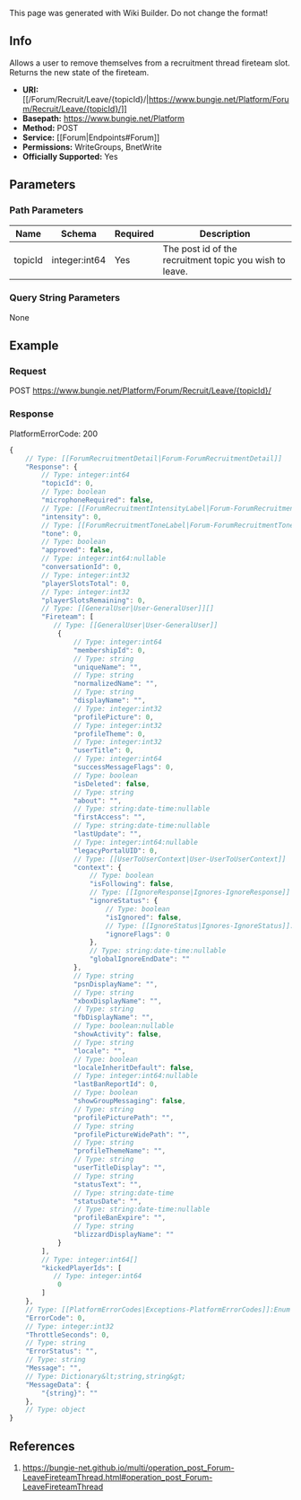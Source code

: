 <span class="wiki-builder">This page was generated with Wiki Builder. Do not change the format!</span>

## Info
Allows a user to remove themselves from a recruitment thread fireteam slot. Returns the new state of the fireteam.

* **URI:** [[/Forum/Recruit/Leave/{topicId}/|https://www.bungie.net/Platform/Forum/Recruit/Leave/{topicId}/]]
* **Basepath:** https://www.bungie.net/Platform
* **Method:** POST
* **Service:** [[Forum|Endpoints#Forum]]
* **Permissions:** WriteGroups, BnetWrite
* **Officially Supported:** Yes

## Parameters
### Path Parameters
Name | Schema | Required | Description
---- | ------ | -------- | -----------
topicId | integer:int64 | Yes | The post id of the recruitment topic you wish to leave.

### Query String Parameters
None

## Example
### Request
POST https://www.bungie.net/Platform/Forum/Recruit/Leave/{topicId}/

### Response
PlatformErrorCode: 200
```javascript
{
    // Type: [[ForumRecruitmentDetail|Forum-ForumRecruitmentDetail]]
    "Response": {
        // Type: integer:int64
        "topicId": 0,
        // Type: boolean
        "microphoneRequired": false,
        // Type: [[ForumRecruitmentIntensityLabel|Forum-ForumRecruitmentIntensityLabel]]:Enum
        "intensity": 0,
        // Type: [[ForumRecruitmentToneLabel|Forum-ForumRecruitmentToneLabel]]:Enum
        "tone": 0,
        // Type: boolean
        "approved": false,
        // Type: integer:int64:nullable
        "conversationId": 0,
        // Type: integer:int32
        "playerSlotsTotal": 0,
        // Type: integer:int32
        "playerSlotsRemaining": 0,
        // Type: [[GeneralUser|User-GeneralUser]][]
        "Fireteam": [
           // Type: [[GeneralUser|User-GeneralUser]]
            {
                // Type: integer:int64
                "membershipId": 0,
                // Type: string
                "uniqueName": "",
                // Type: string
                "normalizedName": "",
                // Type: string
                "displayName": "",
                // Type: integer:int32
                "profilePicture": 0,
                // Type: integer:int32
                "profileTheme": 0,
                // Type: integer:int32
                "userTitle": 0,
                // Type: integer:int64
                "successMessageFlags": 0,
                // Type: boolean
                "isDeleted": false,
                // Type: string
                "about": "",
                // Type: string:date-time:nullable
                "firstAccess": "",
                // Type: string:date-time:nullable
                "lastUpdate": "",
                // Type: integer:int64:nullable
                "legacyPortalUID": 0,
                // Type: [[UserToUserContext|User-UserToUserContext]]
                "context": {
                    // Type: boolean
                    "isFollowing": false,
                    // Type: [[IgnoreResponse|Ignores-IgnoreResponse]]
                    "ignoreStatus": {
                        // Type: boolean
                        "isIgnored": false,
                        // Type: [[IgnoreStatus|Ignores-IgnoreStatus]]:Enum
                        "ignoreFlags": 0
                    },
                    // Type: string:date-time:nullable
                    "globalIgnoreEndDate": ""
                },
                // Type: string
                "psnDisplayName": "",
                // Type: string
                "xboxDisplayName": "",
                // Type: string
                "fbDisplayName": "",
                // Type: boolean:nullable
                "showActivity": false,
                // Type: string
                "locale": "",
                // Type: boolean
                "localeInheritDefault": false,
                // Type: integer:int64:nullable
                "lastBanReportId": 0,
                // Type: boolean
                "showGroupMessaging": false,
                // Type: string
                "profilePicturePath": "",
                // Type: string
                "profilePictureWidePath": "",
                // Type: string
                "profileThemeName": "",
                // Type: string
                "userTitleDisplay": "",
                // Type: string
                "statusText": "",
                // Type: string:date-time
                "statusDate": "",
                // Type: string:date-time:nullable
                "profileBanExpire": "",
                // Type: string
                "blizzardDisplayName": ""
            }
        ],
        // Type: integer:int64[]
        "kickedPlayerIds": [
           // Type: integer:int64
            0
        ]
    },
    // Type: [[PlatformErrorCodes|Exceptions-PlatformErrorCodes]]:Enum
    "ErrorCode": 0,
    // Type: integer:int32
    "ThrottleSeconds": 0,
    // Type: string
    "ErrorStatus": "",
    // Type: string
    "Message": "",
    // Type: Dictionary&lt;string,string&gt;
    "MessageData": {
        "{string}": ""
    },
    // Type: object
}

```

## References
1. https://bungie-net.github.io/multi/operation_post_Forum-LeaveFireteamThread.html#operation_post_Forum-LeaveFireteamThread
